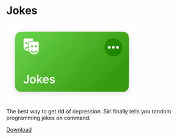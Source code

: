 # Jokes
![Media Graber](images/shortcut.png)

The best way to get rid of depression. Siri finally tells you random programming jokes on command. 

[Download](https://www.icloud.com/shortcuts/571aa3817def4716b8d4c2b61003fbd3)
